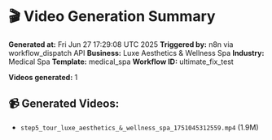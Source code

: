 # 🎬 Video Generation Summary

**Generated at:** Fri Jun 27 17:29:08 UTC 2025
**Triggered by:** n8n via workflow_dispatch API
**Business:** Luxe Aesthetics & Wellness Spa
**Industry:** Medical Spa
**Template:** medical_spa
**Workflow ID:** ultimate_fix_test

**Videos generated:** 1

## 📹 Generated Videos:
- `step5_tour_luxe_aesthetics_&_wellness_spa_1751045312559.mp4` (1.9M)
